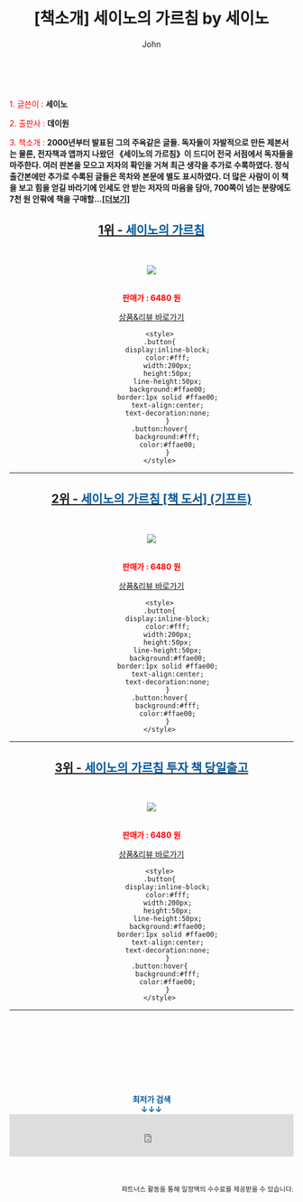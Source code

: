 ﻿---
layout: post
title:  "[책소개] 세이노의 가르침 by 세이노"
author: John
categories: [ 도서 ]
tags: [ 세이노의 가르침, 세이노의 가르침 pdf, 세이노의 가르침 책, 세이노의 가르침 저자, 세이노의 가르침 제본, 세이노의 가르침 요약, 세이노의 가르침 epub, 세이노의 가르침 나무위키, 세이노의 가르침 디시, 세이노의 가르침 책 구매 ]
image: https://search1.kakaocdn.net/thumb/R120x174.q85/?fname=http%3A%2F%2Ft1.daumcdn.net%2Flbook%2Fimage%2F6266671%3Ftimestamp%3D20230303161545 
description: "[책소개] 세이노의 가르침 by 세이노"
toc: true
toc_sticky: true
---

<br>
<p>
<font color='#ff0000'>1. 글쓴이 : </font><b>세이노</b>
<p>
<font color='#ff0000'>2. 출판사 : </font><b>데이원</b>
<p>
<font color='#ff0000'>3. 책소개 : </font><b>2000년부터 발표된 그의 주옥같은 글들. 독자들이 자발적으로 만든 제본서는 물론, 전자책과 앱까지 나왔던 《세이노의 가르침》이 드디어 전국 서점에서 독자들을 마주한다. 여러 판본을 모으고 저자의 확인을 거쳐 최근 생각을 추가로 수록하였다. 정식 출간본에만 추가로 수록된 글들은 목차와 본문에 별도 표시하였다.  더 많은 사람이 이 책을 보고 힘을 얻길 바라기에 인세도 안 받는 저자의 마음을 담아, 700쪽이 넘는 분량에도 7천 원 안팎에 책을 구매할...<a href="https://link.coupang.com/re/AFFSDP?lptag=AF7307611&pageKey=7077796801&itemId=17597531522&vendorItemId=84763867716&traceid=V0-153-09b7f8a4287caf51&requestid=20230303210238717560429" target="_blank">[더보기]</a></b>
<p>
    
<center><h2><a href="https://link.coupang.com/re/AFFSDP?lptag=AF7307611&pageKey=7077796801&itemId=17597531522&vendorItemId=84763867716&traceid=V0-153-09b7f8a4287caf51&requestid=20230303210238717560429" target="_blank"><b>1위 - <font color='#01579B'>세이노의 가르침</font></b></a></h2><br>

<a href="https://link.coupang.com/re/AFFSDP?lptag=AF7307611&pageKey=7077796801&itemId=17597531522&vendorItemId=84763867716&traceid=V0-153-09b7f8a4287caf51&requestid=20230303210238717560429" target="_blank"><img src="https://static.coupangcdn.com/image/vendor_inventory/5ed7/101e3d0b1a68f5126e4ec3370c85ac2db2e853031bf77d2c368bb57c968e.png"></a><br><br>

<b><font color='#ff0000'>판매가 : 6480 원</font></b><br>

<a href="https://link.coupang.com/re/AFFSDP?lptag=AF7307611&pageKey=7077796801&itemId=17597531522&vendorItemId=84763867716&traceid=V0-153-09b7f8a4287caf51&requestid=20230303210238717560429" target="_blank" class="button">상품&리뷰 바로가기</a><p>

        <style>
        .button{
            display:inline-block;
            color:#fff;
            width:200px;
            height:50px;
            line-height:50px;
            background:#ffae00;
            border:1px solid #ffae00;
            text-align:center;
            text-decoration:none;
            }
        .button:hover{
            background:#fff;
            color:#ffae00;
            }
        </style>

<hr>

<center><h2><a href="https://link.coupang.com/re/AFFSDP?lptag=AF7307611&pageKey=7155766892&itemId=17999449848&vendorItemId=85155615819&traceid=V0-153-5318ec8217c86c61&requestid=20230303210238717560429" target="_blank"><b>2위 - <font color='#01579B'>세이노의 가르침 [책 도서] (기프트)</font></b></a></h2><br>

<a href="https://link.coupang.com/re/AFFSDP?lptag=AF7307611&pageKey=7155766892&itemId=17999449848&vendorItemId=85155615819&traceid=V0-153-5318ec8217c86c61&requestid=20230303210238717560429" target="_blank"><img src="https://static.coupangcdn.com/image/vendor_inventory/5470/440bd8c308c0eea407711d807e7edc11c7405c4d4b44309a56f77ee865d7.png"></a><br><br>

<b><font color='#ff0000'>판매가 : 6480 원</font></b><br>

<a href="https://link.coupang.com/re/AFFSDP?lptag=AF7307611&pageKey=7155766892&itemId=17999449848&vendorItemId=85155615819&traceid=V0-153-5318ec8217c86c61&requestid=20230303210238717560429" target="_blank" class="button">상품&리뷰 바로가기</a><p>

        <style>
        .button{
            display:inline-block;
            color:#fff;
            width:200px;
            height:50px;
            line-height:50px;
            background:#ffae00;
            border:1px solid #ffae00;
            text-align:center;
            text-decoration:none;
            }
        .button:hover{
            background:#fff;
            color:#ffae00;
            }
        </style>

<hr>

<center><h2><a href="https://link.coupang.com/re/AFFSDP?lptag=AF7307611&pageKey=7089015652&itemId=17659052250&vendorItemId=84824555047&traceid=V0-153-c2694230eef753d4&requestid=20230303210238717560429" target="_blank"><b>3위 - <font color='#01579B'>세이노의 가르침 투자 책 당일출고</font></b></a></h2><br>

<a href="https://link.coupang.com/re/AFFSDP?lptag=AF7307611&pageKey=7089015652&itemId=17659052250&vendorItemId=84824555047&traceid=V0-153-c2694230eef753d4&requestid=20230303210238717560429" target="_blank"><img src="https://static.coupangcdn.com/image/vendor_inventory/0504/d59748ab21dce8f8d53fb285d3366ee9e7e856672b2e471b9369ddf21f6c.jpg"></a><br><br>

<b><font color='#ff0000'>판매가 : 6480 원</font></b><br>

<a href="https://link.coupang.com/re/AFFSDP?lptag=AF7307611&pageKey=7089015652&itemId=17659052250&vendorItemId=84824555047&traceid=V0-153-c2694230eef753d4&requestid=20230303210238717560429" target="_blank" class="button">상품&리뷰 바로가기</a><p>

        <style>
        .button{
            display:inline-block;
            color:#fff;
            width:200px;
            height:50px;
            line-height:50px;
            background:#ffae00;
            border:1px solid #ffae00;
            text-align:center;
            text-decoration:none;
            }
        .button:hover{
            background:#fff;
            color:#ffae00;
            }
        </style>

<hr>

<br><br><br><br><br><br><br>
<center><b><font color='#01579B' size='medium'>최저가 검색<br>
↓↓↓</font></b></center>
<center><iframe src="https://coupa.ng/b1Tbjx" width="100%" height="75" frameborder="0" scrolling="no" referrerpolicy="unsafe-url"></iframe></center>
<br><br>
<p>
<small>
    <div align="right">파트너스 활동을 통해 일정액의 수수료를 제공받을 수 있습니다.</div>
</small>
</p>
